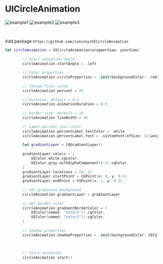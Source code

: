 # UICircleAnimation

 

![example1](https://user-images.githubusercontent.com/46787789/218880711-0a647cf5-ccf2-416c-b8c9-89de1b809373.png)</span>
![example2](https://user-images.githubusercontent.com/46787789/218880768-8b280c94-e206-4095-a6b9-4c990c526c88.png) 
![example3](https://user-images.githubusercontent.com/46787789/218880776-c6576743-b275-48a3-a4d3-57a473272aee.png)

<br>

Add package  ```https://github.com/ziminny/UICircleAnimation```


```Swift
let circleAnimation = UICircleAnimation(wrapperView: yourView)
        
        // Start animation angle
        circleAnimation.startAngle = .left
        
        // Color properties
        circleAnimation.circleProperties = .init(backgroundColor: .red, circleColor: .blue)
        
        // Change final value
        circleAnimation.percent = 55
        
        // Duration: default = 0.4
        circleAnimation.animationDuration = 0.9
        
        // border size: default = 10
        circleAnimation.lineWidth = 16
        
        // Label percent text color
        circleAnimation.percentLabel.textColor = .white
        circleAnimation.percentLabel.font = .systemFont(ofSize: 32,weight: .bold)
        
        let gradientLayer = CAGradientLayer()
      
        gradientLayer.colors = [
            UIColor.white.cgColor,
            UIColor.gray.withAlphaComponent(0.2).cgColor,
        ]
        gradientLayer.locations = [0, 1]
        gradientLayer.startPoint = CGPoint(x: 0, y: 0.5)
        gradientLayer.endPoint = CGPoint(x: 1, y: 0.5)
        
        // Set gradiente background
        circleAnimation.gradientLayer = gradientLayer
        
        // Set border color
        circleAnimation.gradientBorderColor = [
            UIColor(named: "color1")!.cgColor,
            UIColor(named: "color2")!.cgColor,
        ]
        
        // Shadow properties
        circleAnimation.shadowProperties = .init(backgroundColor: UIColor.clear.cgColor, shadowColor: UIColor.black.cgColor, shadowOffset: CGSize(width: 0, height: 1.0), shadowOpacity: 0.6, shadowRadius: 4.0)
         
        
 
        // Start animation
        circleAnimation.start()
      
